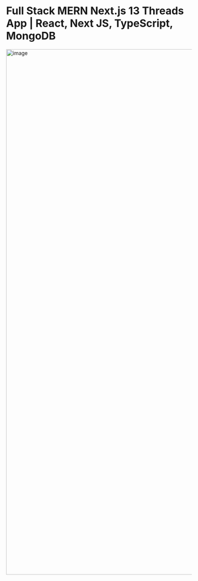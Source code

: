 # Full Stack MERN Next.js 13 Threads App | React, Next JS, TypeScript, MongoDB
<img width="1424" alt="image" src="https://github.com/user-attachments/assets/4f06e988-7f5c-47cf-a28d-619b081b59ea">
